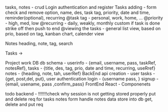 tasks, notes - crud
Login authentication and register 
Tasks
    adding - form 
    check and remove option, name, des, task tag, priority, date and time, reminder(optional), recurring
    @task tag - personal, work, home, ...
    @priority - high, med, low
    @recurring - daily, weakly, monthly custom
    if task is done strike off then push to end
    @viewing the tasks - general list view, based on prio, based on tag, kanban chart, calender view

Notes
    heading, note, tag, search


Tasks
->


Project work
DB
    db schema - userinfo - {email, username, pass, taskRef, notesRef}, 
                   tasks - {title, des, tag, prio, date and time, recurring, useRref}
                   notes - {heading, note, tah, userRef}
BackEnd
    api creation - user tasks - {get, post,del, put}, 
                       user authentication login - {username pass, }
                       signup - {email, usename, pass ,confirm_pass}
FrontEnd
    React - Componenets
    

todo
backend - !!!!!!!check why session is not getting stored properly
          put and delete req for tasks
          notes form handle
          notes data store into db
          get, delete and put req